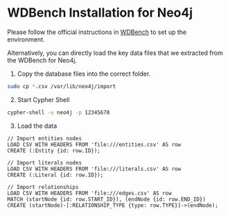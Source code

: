 # WDBench Installation for Neo4j


Please follow the official instructions in [WDBench](https://github.com/MillenniumDB/WDBench) to set up the environment.

Alternatively, you can directly load the key data files that we extracted from the WDBench for Neo4j.


1. Copy the database files into the correct folder.
```bash
sudo cp *.csv /var/lib/neo4j/import
```

2. Start Cypher Shell
```bash
cypher-shell -u neo4j -p 12345678
```


3. Load the data
```cypher
// Import entities nodes
LOAD CSV WITH HEADERS FROM 'file:///entities.csv' AS row
CREATE (:Entity {id: row.ID});

// Import literals nodes
LOAD CSV WITH HEADERS FROM 'file:///literals.csv' AS row
CREATE (:Literal {id: row.ID});

// Import relationships
LOAD CSV WITH HEADERS FROM 'file:///edges.csv' AS row
MATCH (startNode {id: row.START_ID}), (endNode {id: row.END_ID})
CREATE (startNode)-[:RELATIONSHIP_TYPE {type: row.TYPE}]->(endNode);
```

